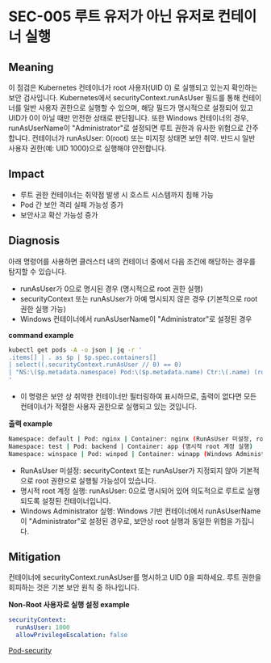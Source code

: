 # SEC-005 루트 유저가 아닌 유저로 컨테이너 실행

## Meaning
이 점검은 Kubernetes 컨테이너가 root 사용자(UID 0) 로 실행되고 있는지 확인하는 보안 검사입니다.
Kubernetes에서 securityContext.runAsUser 필드를 통해 컨테이너를 일반 사용자 권한으로 실행할 수 있으며, 해당 필드가 명시적으로 설정되어 있고 UID가 0이 아닐 때만 안전한 상태로 판단됩니다.
또한 Windows 컨테이너의 경우, runAsUserName이 "Administrator"로 설정되면 루트 권한과 유사한 위험으로 간주합니다.
컨테이너가 runAsUser: 0(root) 또는 미지정 상태면 보안 취약. 반드시 일반 사용자 권한(예: UID 1000)으로 실행해야 안전합니다.

## Impact
- 루트 권한 컨테이너는 취약점 발생 시 호스트 시스템까지 침해 가능
- Pod 간 보안 격리 실패 가능성 증가
- 보안사고 확산 가능성 증가

## Diagnosis
아래 명령어를 사용하면 클러스터 내의 컨테이너 중에서 다음 조건에 해당하는 경우를 탐지할 수 있습니다.
- runAsUser가 0으로 명시된 경우 (명시적으로 root 권한 실행)
- securityContext 또는 runAsUser가 아예 명시되지 않은 경우 (기본적으로 root 권한 실행 가능)
- Windows 컨테이너에서 runAsUserName이 "Administrator"로 설정된 경우

**command example**
```bash
kubectl get pods -A -o json | jq -r '
.items[] | . as $p | $p.spec.containers[]
| select((.securityContext.runAsUser // 0) == 0)
| "NS:\($p.metadata.namespace) Pod:\($p.metadata.name) Ctr:\(.name) (root 실행)"
'
```
- 이 명령은 보안 상 취약한 컨테이너만 필터링하여 표시하므로, 출력이 없다면 모든 컨테이너가 적절한 사용자 권한으로 실행되고 있는 것입니다.

**출력 example**
```bash
Namespace: default | Pod: nginx | Container: nginx (RunAsUser 미설정, root로 실행 가능성 존재)
Namespace: test | Pod: backend | Container: app (명시적 root 계정 실행)
Namespace: winspace | Pod: winpod | Container: winapp (Windows Administrator 실행)
```

- RunAsUser 미설정: securityContext 또는 runAsUser가 지정되지 않아 기본적으로 root 권한으로 실행될 가능성이 있습니다.
- 명시적 root 계정 실행: runAsUser: 0으로 명시되어 있어 의도적으로 루트로 실행되도록 설정된 컨테이너입니다.
- Windows Administrator 실행: Windows 기반 컨테이너에서 runAsUserName이 "Administrator"로 설정된 경우로, 보안상 root 실행과 동일한 위험을 가집니다.

## Mitigation
컨테이너에 securityContext.runAsUser를 명시하고 UID 0을 피하세요. 루트 권한을 회피하는 것은 기본 보안 원칙 중 하나입니다.

**Non-Root 사용자로 실행 설정 example**
```yaml
securityContext:
  runAsUser: 1000
  allowPrivilegeEscalation: false
```

[Pod-security](https://kubernetes.io/ko/docs/concepts/security/pod-security-standards/)
